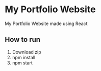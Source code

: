 # My Portfolio Website
My Portfolio Website made using React
## How to run
1) Download zip
2) npm install
3) npm start
